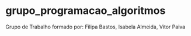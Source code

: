 # grupo_programacao_algoritmos
Grupo de Trabalho formado por: Filipa Bastos, Isabela Almeida, Vitor Paiva
